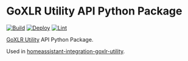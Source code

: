 # GoXLR Utility API Python Package

[![Build](https://github.com/timmo001/goxlr-utility-api-py/actions/workflows/build.yml/badge.svg)](https://github.com/timmo001/goxlr-utility-api-py/actions/workflows/build.yml)
[![Deploy](https://github.com/timmo001/goxlr-utility-api-py/actions/workflows/deploy.yml/badge.svg)](https://github.com/timmo001/goxlr-utility-api-py/actions/workflows/deploy.yml)
[![Lint](https://github.com/timmo001/goxlr-utility-api-py/actions/workflows/lint.yml/badge.svg)](https://github.com/timmo001/goxlr-utility-api-py/actions/workflows/lint.yml)

[GoXLR Utility](https://github.com/GoXLR-on-Linux/goxlr-utility) API Python Package.

Used in [homeassistant-integration-goxlr-utility](https://github.com/timmo001/homeassistant-integration-goxlr-utility).

